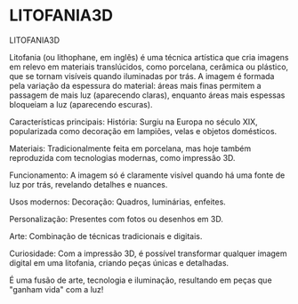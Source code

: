 # LITOFANIA3D
LITOFANIA3D


Litofania (ou lithophane, em inglês) é uma técnica artística que cria imagens em relevo em materiais translúcidos, como porcelana, cerâmica ou plástico, que se tornam visíveis quando iluminadas por trás. A imagem é formada pela variação da espessura do material: áreas mais finas permitem a passagem de mais luz (aparecendo claras), enquanto áreas mais espessas bloqueiam a luz (aparecendo escuras).

Características principais:
História: Surgiu na Europa no século XIX, popularizada como decoração em lampiões, velas e objetos domésticos.

Materiais: Tradicionalmente feita em porcelana, mas hoje também reproduzida com tecnologias modernas, como impressão 3D.

Funcionamento: A imagem só é claramente visível quando há uma fonte de luz por trás, revelando detalhes e nuances.

Usos modernos:
Decoração: Quadros, luminárias, enfeites.

Personalização: Presentes com fotos ou desenhos em 3D.

Arte: Combinação de técnicas tradicionais e digitais.

Curiosidade:
Com a impressão 3D, é possível transformar qualquer imagem digital em uma litofania, criando peças únicas e detalhadas.

É uma fusão de arte, tecnologia e iluminação, resultando em peças que "ganham vida" com a luz! 
